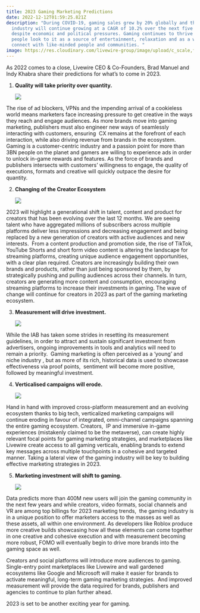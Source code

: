 ```yaml
---
title: 2023 Gaming Marketing Predictions
date: 2022-12-12T01:59:25.821Z
description: "During COVID-19, gaming sales grew by 20% globally and the
  industry will continue growing at a CAGR of 10.2% over the next five years,
  despite economic and political pressures. Gaming continues to thrive as more
  people look to it as a source of entertainment, relaxation and as a way to
  connect with like-minded people and communities. "
image: https://res.cloudinary.com/livewire-group/image/upload/c_scale,f_auto,q_auto/v1670810446/pexels-yan-krukov-9072320_nc5cc7.jpg
---
```

<!--StartFragment-->

As 2022 comes to a close, Livewire CEO & Co-Founders, Brad Manuel and Indy Khabra share their predictions for what’s to come in 2023. 

1. **Quality will take priority over quantity.** 

   ![](https://res.cloudinary.com/livewire-group/image/upload/c_fill,g_auto,h_250,w_970/b_rgb:000000,e_gradient_fade,y_-0.50/c_scale,co_rgb:ffffff,fl_relative,l_text:montserrat_25_style_light_align_center:Shop%20Now,w_0.5,y_0.18/c_scale,f_auto,q_auto/v1670810559/joshua-earle-X_roZ7toBJY-unsplash_nbhnbg.jpg)

The rise of ad blockers, VPNs and the impending arrival of a cookieless world means marketers face increasing pressure to get creative in the ways they reach and engage audiences. As more brands move into gaming marketing, publishers must also engineer new ways of seamlessly interacting with customers, ensuring  CX remains at the forefront of each interaction, while also driving revenue from brands in the ecosystem. Gaming is a customer-centric industry and a passion point for more than 3BN people on the planet and gamers are willing to experience ads in order to unlock in-game rewards and features. As the force of brands and publishers intersects with customers’ willingness to engage, the quality of executions, formats and creative will quickly outpace the desire for quantity. 

2. **Changing of the Creator Ecosystem**

   ![](https://res.cloudinary.com/livewire-group/image/upload/e_improve,w_300,h_600,c_thumb,g_auto/c_scale,f_auto,q_auto/v1670810637/pexels-oladimeji-ajegbile-3314294_ea43b6.jpg)

2023 will highlight a generational shift in talent, content and product for creators that has been evolving over the last 12 months. We are seeing talent who have aggregated millions of subscribers across multiple platforms deliver less impressions and decreasing engagement and being replaced by a new generation of creators with active audiences and new interests.  From a content production and promotion side, the rise of TikTok, YouTube Shorts and short form video content is altering the landscape for streaming platforms, creating unique audience engagement opportunities, with a clear plan required. Creators are increasingly building their own brands and products, rather than just being sponsored by them, by strategically pushing and pulling audiences across their channels. In turn, creators are generating more content and consumption, encouraging streaming platforms to increase their investments in gaming. The wave of change will continue for creators in 2023 as part of the gaming marketing ecosystem. 

3. **Measurement will drive investment.** 

   ![](https://res.cloudinary.com/livewire-group/image/upload/c_scale,f_auto,q_auto/v1670810702/aidan-granberry-ak4hw4r6xio-unsplash_dkwxuk.jpg)

While the IAB has taken some strides in resetting its measurement guidelines, in order to attract and sustain significant investment from advertisers, ongoing improvements in tools and analytics will need to remain a priority.  Gaming marketing is often perceived as a ‘young’ and niche industry , but as more of its rich, historical data is used to showcase effectiveness via proof points,  sentiment will become more positive, followed by meaningful investment. 

4. **Verticalised campaigns will erode.** 

   ![](https://res.cloudinary.com/livewire-group/image/upload/c_scale,f_auto,q_auto/v1670810753/pexels-lucie-liz-3165335_gmjncw.jpg)

Hand in hand with improved cross-platform measurement and an evolving ecosystem thanks to big tech, verticalized marketing campaigns will continue eroding in favour of integrated, omni-channel campaigns spanning the entire gaming ecosystem. Creators,  IP and immersive in-game experiences (mistakenly claimed to be the metaverse), can create highly relevant focal points for gaming marketing strategies, and marketplaces like Livewire create access to all gaming verticals, enabling brands to extend key messages across multiple touchpoints in a cohesive and targeted manner. Taking a lateral view of the gaming industry will be key to building effective marketing strategies in 2023. 

5. **Marketing investment will shift to gaming.** 

   ![](https://res.cloudinary.com/livewire-group/image/upload/c_scale,f_auto,q_auto/v1670810779/alexander-shatov-mr4JG4SYOF8-unsplash_vlleqe.jpg)

Data predicts more than 400M new users will join the gaming community in the next few years and while creators, video formats, social channels and VR are among top billings for 2023 marketing trends,  the gaming industry is in a unique position to offer marketers access to the masses as well as these assets, all within one environment. As developers like Roblox produce more creative builds showcasing how all these elements can come together in one creative and cohesive execution and with measurement becoming more robust, FOMO will eventually begin to drive more brands into the gaming space as well. 

Creators and social platforms will introduce more audiences to gaming.  Single-entry point marketplaces like Livewire and wall gardened ecosystems like Google and Microsoft will make it easier for brands to activate meaningful, long-term gaming marketing strategies.  And improved measurement will provide the data required for brands, publishers and agencies to continue to plan further ahead. 

2023 is set to be another exciting year for gaming. 

<!--EndFragment-->